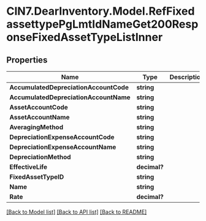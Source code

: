 # CIN7.DearInventory.Model.RefFixedassettypePgLmtIdNameGet200ResponseFixedAssetTypeListInner

## Properties

| Name                                   | Type         | Description | Notes |
| -------------------------------------- | ------------ | ----------- | ----- |
| **AccumulatedDepreciationAccountCode** | **string**   |             |
| **AccumulatedDepreciationAccountName** | **string**   |             |
| **AssetAccountCode**                   | **string**   |             |
| **AssetAccountName**                   | **string**   |             |
| **AveragingMethod**                    | **string**   |             |
| **DepreciationExpenseAccountCode**     | **string**   |             |
| **DepreciationExpenseAccountName**     | **string**   |             |
| **DepreciationMethod**                 | **string**   |             |
| **EffectiveLife**                      | **decimal?** |             |
| **FixedAssetTypeID**                   | **string**   |             |
| **Name**                               | **string**   |             |
| **Rate**                               | **decimal?** |             |

[[Back to Model list]](../README.md#documentation-for-models) [[Back to API list]](../README.md#documentation-for-api-endpoints) [[Back to README]](../README.md)
